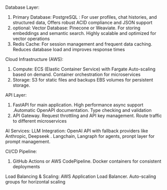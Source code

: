 Database Layer:
1) Primary Database: PostgreSQL : For user profiles, chat histories, and structured data, Offers robust ACID compliance and JSON support
2) optional: Vector Database: Pinecone or Weaviate. For storing embeddings and semantic search. Highly scalable and optimized for vector operations
3) Redis Cache: For session management and frequent data caching. Reduces database load and improves response times


Cloud Infrastructure (AWS):
1) Compute: ECS (Elastic Container Service) with Fargate Auto-scaling based on demand. Container orchestration for microservices
2) Storage: S3 for static files and backups EBS volumes for persistent storage.


API Layer:
1) FastAPI for main application. High performance async support .Automatic OpenAPI documentation. Type checking and validation
2) API Gateway. Request throttling and API key management. Route traffic to different microservices

AI Services:
LLM Integration: OpenAI API with fallback providers like Anthropic, Deepseek . Langchain, Langraph for agents, pronpt layer for prompt management. 


CI/CD Pipeline:
1) GitHub Actions or AWS CodePipeline. Docker containers for consistent deployments


Load Balancing & Scaling:
AWS Application Load Balancer. Auto-scaling groups for horizontal scaling

